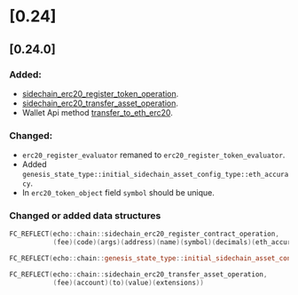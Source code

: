 # [0.24]

## [0.24.0]

### Added:
 - [sidechain_erc20_register_token_operation](/api-reference/echo-operations/sidechain.md#sidechain_erc20_register_token_operation).
 - [sidechain_erc20_transfer_asset_operation](/api-reference/echo-operations/sidechain.md#sidechain_erc20_transfer_asset_operation).
 - Wallet Api method [transfer_to_eth_erc20](/api-reference/echo-wallet-api/README.md#transfer_to_eth_erc20-account-to-amount-asset_symbol-broadcast).

### Changed:
 - `erc20_register_evaluator` remaned to `erc20_register_token_evaluator`.
 - Added `genesis_state_type::initial_sidechain_asset_config_type::eth_accuracy`.
 - In `erc20_token_object` field `symbol` should be unique.

### Changed or added data structures
```cpp
FC_REFLECT(echo::chain::sidechain_erc20_register_contract_operation,
           (fee)(code)(args)(address)(name)(symbol)(decimals)(eth_accuracy)(extensions))

FC_REFLECT(echo::chain::genesis_state_type::initial_sidechain_asset_config_type, (code)(address)(name)(symbol)(decimals)(eth_accuracy)(supported_asset))

FC_REFLECT(echo::chain::sidechain_erc20_transfer_asset_operation,
           (fee)(account)(to)(value)(extensions))

```
